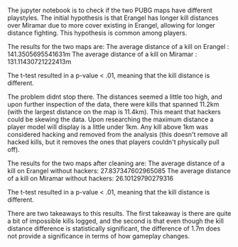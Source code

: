 The jupyter notebook is to check if the two PUBG maps have different playstyles. The initial hypothesis is that Erangel has longer kill distances over Miramar due to more cover existing in Erangel, allowing for longer distance fighting. This hypothesis is common among players.

The results for the two maps are:
The average distance of a kill on Erangel : 141.3505695541631m
The average distance of a kill on Miramar : 131.11430721222413m

The t-test resulted in a p-value < .01, meaning that the kill distance is different. 

The problem didnt stop there. The distances seemed a little too high, and upon further inspection of the data, there were kills that spanned 11.2km (with the largest distance on the map is 11.4km). This meant that hackers could be skewing the data. Upon researching the maximum distance a player model will display is a little under 1km. Any kill above 1km was considered hacking and removed from the analysis (this doesn't remove all hacked kills, but it removes the ones that players couldn't physically pull off). 


The results for the two maps after cleaning are:
The average distance of a kill on Erangel without hackers: 27.837347602965085
The average distance of a kill on Miramar without hackers: 26.10129790279316

The t-test resulted in a p-value < .01, meaning that the kill distance is different. 

There are two takeaways to this results. The first takeaway is there are quite a bit of impossible kills logged, and the second is that even though the kill distance difference is statistically significant, the difference of 1.7m does not provide a significance in terms of how gameplay changes. 
